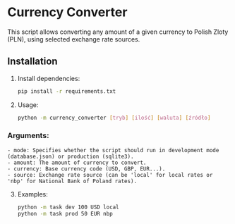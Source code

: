 # Currency Converter

This script allows converting any amount of a given currency to Polish Zloty (PLN), using selected exchange rate sources.

## Installation

1. Install dependencies:

   ```bash
   pip install -r requirements.txt

2. Usage:
    ```bash
    python -m currency_converter [tryb] [ilość] [waluta] [źródło]

### Arguments:
    - mode: Specifies whether the script should run in development mode (database.json) or production (sqlite3).
    - amount: The amount of currency to convert.
    - currency: Base currency code (USD, GBP, EUR...).
    - source: Exchange rate source (can be 'local' for local rates or 'nbp' for National Bank of Poland rates).

3. Examples:
    ```bash
    python -m task dev 100 USD local
    python -m task prod 50 EUR nbp